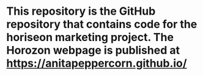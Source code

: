 # This repository is the GitHub repository that contains code for the horiseon marketing project. The Horozon webpage is published at https://anitapeppercorn.github.io/
